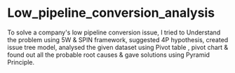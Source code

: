 # Low_pipeline_conversion_analysis
To solve a company's low pipeline conversion issue,  I tried to Understand the problem using 5W &amp; SPIN framework, suggested 4P hypothesis, created issue tree model, analysed the given dataset using Pivot table , pivot chart &amp; found out all the probable root causes &amp; gave solutions using Pyramid Principle.
